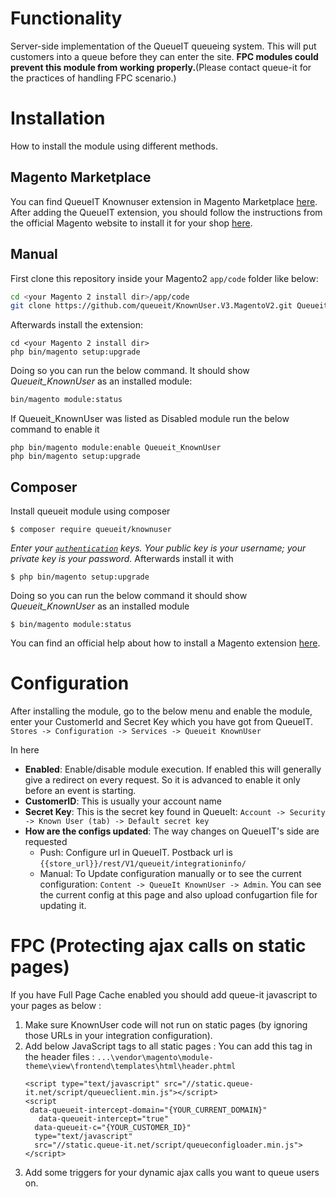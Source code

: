 

# Functionality

Server-side implementation of the QueueIT queueing system. This will put customers into a queue before they can enter the site.
**FPC modules could prevent this module from working properly.**(Please contact queue-it for the practices of handling FPC scenario.)

# Installation
How to install the module using different methods.

## Magento Marketplace
You can find QueueIT Knownuser extension in Magento Marketplace [here](https://marketplace.magento.com/queueit-knownuser.html).
After adding the QueueIT extension, you should follow the instructions from the official Magento website to install it for your shop [here](https://docs.magento.com/marketplace/user_guide/buyers/install-extension.html).

## Manual
First clone this repository inside your Magento2 `app/code` folder like below:

```bash
cd <your Magento 2 install dir>/app/code
git clone https://github.com/queueit/KnownUser.V3.MagentoV2.git Queueit/KnownUser
```
Afterwards install the extension:
```
cd <your Magento 2 install dir>
php bin/magento setup:upgrade
```
Doing so you can run the below command. It should show *Queueit_KnownUser* as an installed module:
 
```bash
bin/magento module:status
```
If Queueit_KnownUser was listed as Disabled module run the below command to enable it
```
php bin/magento module:enable Queueit_KnownUser
php bin/magento setup:upgrade
```

## Composer

Install queueit module using composer
```
$ composer require queueit/knownuser
```
*Enter your [`authentication`](https://devdocs.magento.com/guides/v2.3/install-gde/prereq/connect-auth.html) keys. Your public key is your username; your private key is your password.*
Afterwards install it with
```
$ php bin/magento setup:upgrade
```
Doing so you can run the below command it should show *Queueit_KnownUser* as an installed module 
```
$ bin/magento module:status
```
You can find an official help about how to install a Magento extension [here](https://devdocs.magento.com/extensions/install/).
# Configuration
After installing the module, go to the below menu and enable the module, enter your CustomerId and Secret Key which you have got from QueueIT.
`Stores -> Configuration -> Services -> Queueit KnownUser`

In here 

- **Enabled**: Enable/disable module execution. If enabled this will generally give a redirect on every request. So it is advanced to enable it only before an event is starting.
- **CustomerID**: This is usually your account name
- **Secret Key**: This is the secret key found in QueueIt: `Account -> Security -> Known User (tab) -> Default secret key`
- **How are the configs updated**: The way changes on QueueIT's side are requested
  - Push: Configure url in QueueIT. Postback url is `{{store_url}}/rest/V1/queueit/integrationinfo/`
  - Manual: To Update configuration manually or to see the current configuration: `Content -> QueueIt KnownUser -> Admin`. You can see the current config at this page and also upload confugartion file for updating it. 


# FPC  (Protecting ajax calls on static pages)
If you have Full Page Cache enabled you should add queue-it javascript to your pages as below :
1. Make sure KnownUser code will not run on static pages (by ignoring those URLs in your integration configuration).
2. Add below JavaScript tags to all static pages : 
    You can add this tag in the header files : `...\vendor\magento\module-theme\view\frontend\templates\html\header.phtml`
    ```
    <script type="text/javascript" src="//static.queue-it.net/script/queueclient.min.js"></script>
    <script
     data-queueit-intercept-domain="{YOUR_CURRENT_DOMAIN}"
       data-queueit-intercept="true"
      data-queueit-c="{YOUR_CUSTOMER_ID}"
      type="text/javascript"
      src="//static.queue-it.net/script/queueconfigloader.min.js">
    </script>
    ```
3. Add some triggers for your dynamic ajax calls you want to queue users on.

